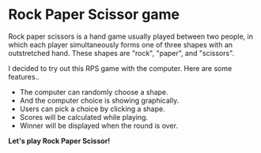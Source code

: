 # Rock Paper Scissor game

Rock paper scissors is a hand game usually played between two people, in which each player simultaneously forms one of three shapes with an outstretched hand. These shapes are "rock", "paper", and "scissors".

I decided to try out this RPS game with the computer. Here are some features..

- The computer can randomly choose a shape.
- And the computer choice is showing graphically.
- Users can pick a choice by clicking a shape.
- Scores will be calculated while playing.
- Winner will be displayed when the round is over.

**Let's play Rock Paper Scissor!**
